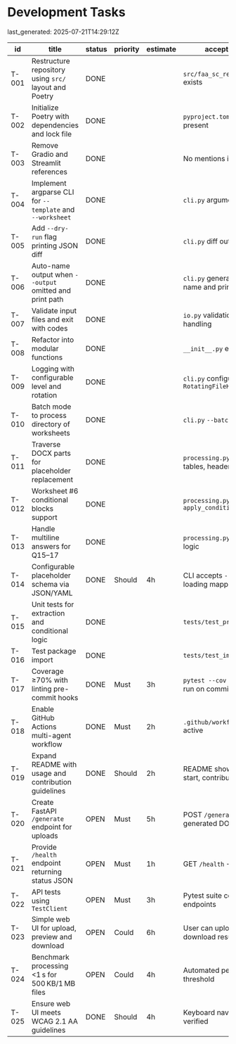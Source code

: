 # Development Tasks

last_generated: 2025-07-21T14:29:12Z

| id | title | status | priority | estimate | acceptance_criteria | labels |
|----|-------|--------|----------|----------|--------------------|--------|
| T-001 | Restructure repository using `src/` layout and Poetry | DONE | | | `src/faa_sc_replacer/__init__.py` exists | area/setup type/chore |
| T-002 | Initialize Poetry with dependencies and lock file | DONE | | | `pyproject.toml` and `poetry.lock` present | area/setup type/chore |
| T-003 | Remove Gradio and Streamlit references | DONE | | | No mentions in repo | area/docs type/chore |
| T-004 | Implement argparse CLI for `--template` and `--worksheet` | DONE | | | `cli.py` argument parser | area/cli type/feat |
| T-005 | Add `--dry-run` flag printing JSON diff | DONE | | | `cli.py` diff output | area/cli type/feat |
| T-006 | Auto-name output when `--output` omitted and print path | DONE | | | `cli.py` generates timestamped name and prints path | area/cli type/feat |
| T-007 | Validate input files and exit with codes | DONE | | | `io.py` validation and `cli.py` error handling | area/io type/feat |
| T-008 | Refactor into modular functions | DONE | | | `__init__.py` exposes helpers | area/core type/chore |
| T-009 | Logging with configurable level and rotation | DONE | | | `cli.py` configures `RotatingFileHandler` | area/logging type/feat |
| T-010 | Batch mode to process directory of worksheets | DONE | | | `cli.py` `--batch` option | area/cli type/feat |
| T-011 | Traverse DOCX parts for placeholder replacement | DONE | | | `processing.py` iterates body, tables, headers, footers | area/core type/feat |
| T-012 | Worksheet #6 conditional blocks support | DONE | | | `processing.py` `apply_conditionals` | area/core type/feat |
| T-013 | Handle multiline answers for Q15–17 | DONE | | | `processing.py` next paragraph logic | area/core type/feat |
| T-014 | Configurable placeholder schema via JSON/YAML | DONE | Should | 4h | CLI accepts `--schema` path loading mappings | area/cli type/feat |
| T-015 | Unit tests for extraction and conditional logic | DONE | | | `tests/test_processing.py` | area/tests type/feat |
| T-016 | Test package import | DONE | | | `tests/test_import.py` | area/tests type/feat |
| T-017 | Coverage ≥70% with linting pre-commit hooks | DONE | Must | 3h | `pytest --cov` ≥70% and hooks run on commit | area/ci type/chore |
| T-018 | Enable GitHub Actions multi-agent workflow | DONE | Must | 2h | `.github/workflows/agents.yml` active | area/ci type/feat |
| T-019 | Expand README with usage and contribution guidelines | DONE | Should | 2h | README shows install, quick start, contribution section | area/docs type/feat |
| T-020 | Create FastAPI `/generate` endpoint for uploads | OPEN | Must | 5h | POST `/generate` returns generated DOCX path | area/api type/feat |
| T-021 | Provide `/health` endpoint returning status JSON | OPEN | Must | 1h | GET `/health` → `{"status": "ok"}` | area/api type/feat |
| T-022 | API tests using `TestClient` | OPEN | Must | 3h | Pytest suite covers both endpoints | area/tests type/feat |
| T-023 | Simple web UI for upload, preview and download | OPEN | Could | 6h | User can upload files and download result via browser | area/web type/feat |
| T-024 | Benchmark processing <1 s for 500 KB/1 MB files | OPEN | Could | 4h | Automated perf test under threshold | area/perf type/chore |
| T-025 | Ensure web UI meets WCAG 2.1 AA guidelines | DONE | Should | 4h | Keyboard navigation and alt-text verified | area/web type/feat |
